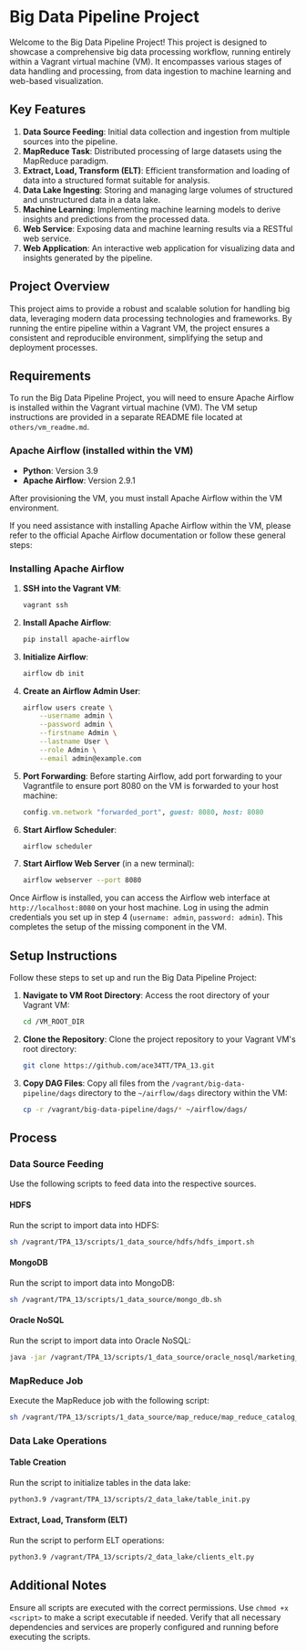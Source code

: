 # Big Data Pipeline Project

Welcome to the Big Data Pipeline Project! This project is designed to showcase a comprehensive big data processing workflow, running entirely within a Vagrant virtual machine (VM). It encompasses various stages of data handling and processing, from data ingestion to machine learning and web-based visualization.

## Key Features

1. **Data Source Feeding**: Initial data collection and ingestion from multiple sources into the pipeline.
2. **MapReduce Task**: Distributed processing of large datasets using the MapReduce paradigm.
3. **Extract, Load, Transform (ELT)**: Efficient transformation and loading of data into a structured format suitable for analysis.
4. **Data Lake Ingesting**: Storing and managing large volumes of structured and unstructured data in a data lake.
5. **Machine Learning**: Implementing machine learning models to derive insights and predictions from the processed data.
6. **Web Service**: Exposing data and machine learning results via a RESTful web service.
7. **Web Application**: An interactive web application for visualizing data and insights generated by the pipeline.

## Project Overview

This project aims to provide a robust and scalable solution for handling big data, leveraging modern data processing technologies and frameworks. By running the entire pipeline within a Vagrant VM, the project ensures a consistent and reproducible environment, simplifying the setup and deployment processes.

## Requirements

To run the Big Data Pipeline Project, you will need to ensure Apache Airflow is installed within the Vagrant virtual machine (VM). The VM setup instructions are provided in a separate README file located at `others/vm_readme.md`.

### Apache Airflow (installed within the VM)
- **Python**: Version 3.9 
- **Apache Airflow**: Version 2.9.1

After provisioning the VM, you must install Apache Airflow within the VM environment.

If you need assistance with installing Apache Airflow within the VM, please refer to the official Apache Airflow documentation or follow these general steps:

### Installing Apache Airflow

1. **SSH into the Vagrant VM**:
    ```bash
    vagrant ssh
    ```

2. **Install Apache Airflow**:
    ```bash
    pip install apache-airflow 
    ```

3. **Initialize Airflow**:
    ```bash
    airflow db init
    ```

4. **Create an Airflow Admin User**:
    ```bash
    airflow users create \
        --username admin \
        --password admin \
        --firstname Admin \
        --lastname User \
        --role Admin \
        --email admin@example.com
    ```

5. **Port Forwarding**: Before starting Airflow, add port forwarding to your Vagrantfile to ensure port 8080 on the VM is forwarded to your host machine:
    ```ruby
    config.vm.network "forwarded_port", guest: 8080, host: 8080
    ```

6. **Start Airflow Scheduler**:
    ```bash
    airflow scheduler
    ```

7.  **Start Airflow Web Server** (in a new terminal):
    ```bash
    airflow webserver --port 8080
    ```

Once Airflow is installed, you can access the Airflow web interface at `http://localhost:8080` on your host machine. Log in using the admin credentials you set up in step 4 (`username: admin`, `password: admin`). This completes the setup of the missing component in the VM.


## Setup Instructions

Follow these steps to set up and run the Big Data Pipeline Project:

1. **Navigate to VM Root Directory**: Access the root directory of your Vagrant VM:
    ```bash
    cd /VM_ROOT_DIR
    ```

2. **Clone the Repository**: Clone the project repository to your Vagrant VM's root directory:
    ```bash
    git clone https://github.com/ace34TT/TPA_13.git
    ```

3. **Copy DAG Files**: Copy all files from the `/vagrant/big-data-pipeline/dags` directory to the `~/airflow/dags` directory within the VM:
    ```bash
    cp -r /vagrant/big-data-pipeline/dags/* ~/airflow/dags/
    ```

## Process

### Data Source Feeding

Use the following scripts to feed data into the respective sources.

#### HDFS

Run the script to import data into HDFS:

```bash
sh /vagrant/TPA_13/scripts/1_data_source/hdfs/hdfs_import.sh
```

#### MongoDB

Run the script to import data into MongoDB:

```bash
sh /vagrant/TPA_13/scripts/1_data_source/mongo_db.sh
```

#### Oracle NoSQL

Run the script to import data into Oracle NoSQL:

```bash
java -jar /vagrant/TPA_13/scripts/1_data_source/oracle_nosql/marketing_to_oracle_nosql.jar
```

### MapReduce Job

Execute the MapReduce job with the following script:

```bash
sh /vagrant/TPA_13/scripts/1_data_source/map_reduce/map_reduce_catalog_co2.sh
```

### Data Lake Operations

#### Table Creation

Run the script to initialize tables in the data lake:

```bash
python3.9 /vagrant/TPA_13/scripts/2_data_lake/table_init.py
```

#### Extract, Load, Transform (ELT)

Run the script to perform ELT operations:

```bash
python3.9 /vagrant/TPA_13/scripts/2_data_lake/clients_elt.py
```

## Additional Notes

Ensure all scripts are executed with the correct permissions. Use `chmod +x <script>` to make a script executable if needed. Verify that all necessary dependencies and services are properly configured and running before executing the scripts.